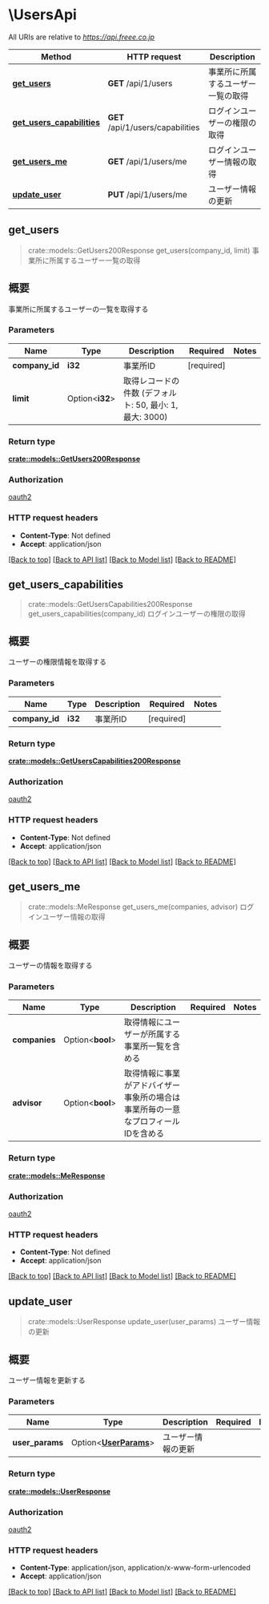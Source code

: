 # \UsersApi

All URIs are relative to *https://api.freee.co.jp*

Method | HTTP request | Description
------------- | ------------- | -------------
[**get_users**](UsersApi.md#get_users) | **GET** /api/1/users | 事業所に所属するユーザー一覧の取得
[**get_users_capabilities**](UsersApi.md#get_users_capabilities) | **GET** /api/1/users/capabilities | ログインユーザーの権限の取得
[**get_users_me**](UsersApi.md#get_users_me) | **GET** /api/1/users/me | ログインユーザー情報の取得
[**update_user**](UsersApi.md#update_user) | **PUT** /api/1/users/me | ユーザー情報の更新



## get_users

> crate::models::GetUsers200Response get_users(company_id, limit)
事業所に所属するユーザー一覧の取得

 <h2 id=\"\">概要</h2>  <p>事業所に所属するユーザーの一覧を取得する</p>

### Parameters


Name | Type | Description  | Required | Notes
------------- | ------------- | ------------- | ------------- | -------------
**company_id** | **i32** | 事業所ID | [required] |
**limit** | Option<**i32**> | 取得レコードの件数 (デフォルト: 50, 最小: 1, 最大: 3000) |  |

### Return type

[**crate::models::GetUsers200Response**](get_users_200_response.md)

### Authorization

[oauth2](../README.md#oauth2)

### HTTP request headers

- **Content-Type**: Not defined
- **Accept**: application/json

[[Back to top]](#) [[Back to API list]](../README.md#documentation-for-api-endpoints) [[Back to Model list]](../README.md#documentation-for-models) [[Back to README]](../README.md)


## get_users_capabilities

> crate::models::GetUsersCapabilities200Response get_users_capabilities(company_id)
ログインユーザーの権限の取得

 <h2 id=\"\">概要</h2>  <p>ユーザーの権限情報を取得する</p>

### Parameters


Name | Type | Description  | Required | Notes
------------- | ------------- | ------------- | ------------- | -------------
**company_id** | **i32** | 事業所ID | [required] |

### Return type

[**crate::models::GetUsersCapabilities200Response**](get_users_capabilities_200_response.md)

### Authorization

[oauth2](../README.md#oauth2)

### HTTP request headers

- **Content-Type**: Not defined
- **Accept**: application/json

[[Back to top]](#) [[Back to API list]](../README.md#documentation-for-api-endpoints) [[Back to Model list]](../README.md#documentation-for-models) [[Back to README]](../README.md)


## get_users_me

> crate::models::MeResponse get_users_me(companies, advisor)
ログインユーザー情報の取得

 <h2 id=\"\">概要</h2>  <p>ユーザーの情報を取得する</p>

### Parameters


Name | Type | Description  | Required | Notes
------------- | ------------- | ------------- | ------------- | -------------
**companies** | Option<**bool**> | 取得情報にユーザーが所属する事業所一覧を含める |  |
**advisor** | Option<**bool**> | 取得情報に事業がアドバイザー事象所の場合は事業所毎の一意なプロフィールIDを含める |  |

### Return type

[**crate::models::MeResponse**](meResponse.md)

### Authorization

[oauth2](../README.md#oauth2)

### HTTP request headers

- **Content-Type**: Not defined
- **Accept**: application/json

[[Back to top]](#) [[Back to API list]](../README.md#documentation-for-api-endpoints) [[Back to Model list]](../README.md#documentation-for-models) [[Back to README]](../README.md)


## update_user

> crate::models::UserResponse update_user(user_params)
ユーザー情報の更新

 <h2 id=\"\">概要</h2>  <p>ユーザー情報を更新する</p>

### Parameters


Name | Type | Description  | Required | Notes
------------- | ------------- | ------------- | ------------- | -------------
**user_params** | Option<[**UserParams**](UserParams.md)> | ユーザー情報の更新 |  |

### Return type

[**crate::models::UserResponse**](userResponse.md)

### Authorization

[oauth2](../README.md#oauth2)

### HTTP request headers

- **Content-Type**: application/json, application/x-www-form-urlencoded
- **Accept**: application/json

[[Back to top]](#) [[Back to API list]](../README.md#documentation-for-api-endpoints) [[Back to Model list]](../README.md#documentation-for-models) [[Back to README]](../README.md)


